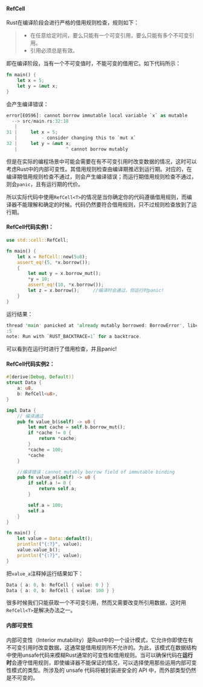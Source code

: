 #### RefCell
Rust在编译阶段会进行严格的借用规则检查，规则如下：
>- 在任意给定时间，要么只能有一个可变引用，要么只能有多个不可变引用。
>- 引用必须总是有效。

即在编译阶段，当有一个不可变值时，不能可变的借用它。如下代码所示：
```rust
fn main() {
    let x = 5;
    let y = &mut x;
}
```
会产生编译错误：
```rust
error[E0596]: cannot borrow immutable local variable `x` as mutable
  --> src/main.rs:32:18
   |
31 |     let x = 5;
   |         - consider changing this to `mut x`
32 |     let y = &mut x;
   |                  ^ cannot borrow mutably
```
但是在实际的编程场景中可能会需要在有不可变引用时改变数据的情况，这时可以考虑Rust中的内部可变性。其借用规则检查由编译期推迟到运行期。对应的，在编译期借用规则检查不通过，则会产生编译错误；而运行期借用规则检查不通过，则会```panic```，且有运行期的代价。

所以实际代码中使用```RefCell<T>```的情况是当你确定你的代码遵循借用规则，而编译器不能理解和确定的时候。代码仍然要符合借用规则，只不过规则检查放到了运行期。

#### RefCell代码实例1：
```rust
use std::cell::RefCell;

fn main() {
    let x = RefCell::new(5u8);
    assert_eq!(5, *x.borrow());
    {
        let mut y = x.borrow_mut();
        *y = 10;
        assert_eq!(10, *x.borrow());
        let z = x.borrow();     //编译时会通过，但运行时panic!
    }
}
```
运行结果：
```rust
thread 'main' panicked at 'already mutably borrowed: BorrowError', libcore/result.rs:983
:5
note: Run with `RUST_BACKTRACE=1` for a backtrace.
```
可以看到在运行时进行了借用检查，并且panic!

#### RefCell代码实例2：
```rust
#[derive(Debug, Default)]
struct Data {
    a: u8,
    b: RefCell<u8>,
}

impl Data {
    // 编译通过
    pub fn value_b(&self) -> u8 {
        let mut cache = self.b.borrow_mut();
        if *cache != 0 {
            return *cache;
        }
        *cache = 100;
        *cache
    }

    //编译错误：cannot mutably borrow field of immutable binding
    pub fn value_a(&self) -> u8 {
        if self.a != 0 {
            return self.a;
        }

        self.a = 100;
        self.a
    }
}

fn main() {
    let value = Data::default();
    println!("{:?}", value);
    value.value_b();
    println!("{:?}", value);
}

```
把```value_a```注释掉运行结果如下：
```rust
Data { a: 0, b: RefCell { value: 0 } }
Data { a: 0, b: RefCell { value: 100 } }
```
很多时候我们只能获取一个不可变引用，然而又需要改变所引用数据，这时用```RefCell<T>```是解决办法之一。


#### 内部可变性

内部可变性（Interior mutability）是Rust中的一个设计模式，它允许你即使在有不可变引用时改变数据，这通常是借用规则所不允许的。为此，该模式在数据结构中使用unsafe代码来模糊Rust通常的可变性和借用规则。当可以确保代码在**运行时**会遵守借用规则，即使编译器不能保证的情况，可以选择使用那些运用内部可变性模式的类型。所涉及的 unsafe 代码将被封装进安全的 API 中，而外部类型仍然是不可变的。
